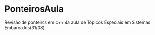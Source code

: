 # PonteirosAula
Revisão de ponteiros em c++ da aula de Tópicos Especiais em Sistemas Embarcados(31/08)
